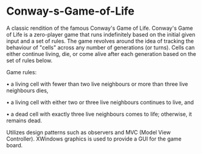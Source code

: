 # Conway-s-Game-of-Life
A classic rendition of the famous Conway's Game of Life. Conway's Game of Life is a zero-player game that runs indefinitely based on the initial given input and a set of rules. The game revolves around the idea of tracking the behaviour of "cells" across any number of generations (or turns). Cells can either continue living, die, or come alive after each generation based on the set of rules below.

Game rules:

• a living cell with fewer than two live neighbours or more than three live neighbours dies,

• a living cell with either two or three live neighbours continues to live, and

• a dead cell with exactly three live neighbours comes to life; otherwise, it remains dead.

Utilizes design patterns such as observers and MVC (Model View Controller). XWindows graphics is used to provide a GUI for the game board.
